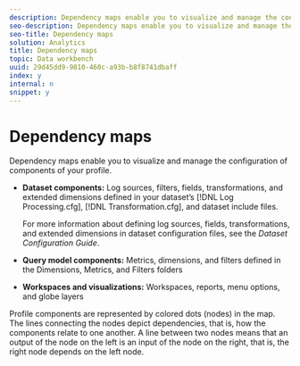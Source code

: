 ```yaml
---
description: Dependency maps enable you to visualize and manage the configuration of components of your profile.
seo-description: Dependency maps enable you to visualize and manage the configuration of components of your profile.
seo-title: Dependency maps
solution: Analytics
title: Dependency maps
topic: Data workbench
uuid: 29d45dd9-9810-460c-a93b-b8f8741dbaff
index: y
internal: n
snippet: y
---
```


# Dependency maps

Dependency maps enable you to visualize and manage the configuration of components of your profile.

* **Dataset components:** Log sources, filters, fields, transformations, and extended dimensions defined in your dataset’s [!DNL Log Processing.cfg], [!DNL Transformation.cfg], and dataset include files.

  For more information about defining log sources, fields, transformations, and extended dimensions in dataset configuration files, see the *Dataset Configuration Guide*. 

* **Query model components:** Metrics, dimensions, and filters defined in the Dimensions, Metrics, and Filters folders 
* **Workspaces and visualizations:** Workspaces, reports, menu options, and globe layers

Profile components are represented by colored dots (nodes) in the map. The lines connecting the nodes depict dependencies, that is, how the components relate to one another. A line between two nodes means that an output of the node on the left is an input of the node on the right, that is, the right node depends on the left node. 
